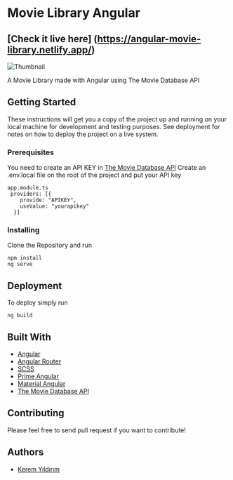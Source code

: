 # Movie Library Angular

## [Check it live here] (https://angular-movie-library.netlify.app/)

![Thumbnail](thumbnail.png)

A Movie Library made with Angular using The Movie Database API

## Getting Started

These instructions will get you a copy of the project up and running on your local machine for development and testing purposes. See deployment for notes on how to deploy the project on a live system.

### Prerequisites

You need to create an API KEY in [The Movie Database API](https://www.themoviedb.org/documentation/api)
Create an .env.local file on the root of the project and put your API key

```
app.module.ts
 providers: [{
    provide: "APIKEY",
    useValue: "yourapikey"
  }]
```

### Installing

Clone the Repository and run

```
npm install
ng serve
```

## Deployment

To deploy simply run

```
ng build
```

## Built With

- [Angular](https://angular.io/)
- [Angular Router](https://angular.io/guide/router)
- [SCSS](https://sass-lang.com/)
- [Prime Angular](https://www.primefaces.org/primeng/)
- [Material Angular](https://material.angular.io/guide/getting-started)
- [The Movie Database API](https://www.themoviedb.org/documentation/api)

## Contributing

Please feel free to send pull request if you want to contribute!

## Authors

- [Kerem Yıldırım](https://github.com/yildirimkerem)
